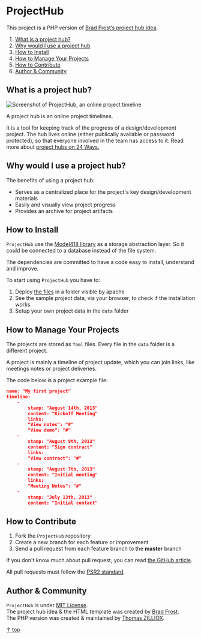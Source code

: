 ProjectHub
================

This project is a PHP version of [Brad Frost’s project hub idea](https://github.com/bradfrost/project-hub).



1. [What is a project hub?](#what-is-a-project-hub)
2. [Why would I use a project hub](#why-would-i-use-a-project-hub)
3. [How to Install](#how-to-install)
4. [How to Manage Your Projects](#how-to-manage-your-projects)
4. [How to Contribute](#how-to-contribute)
5. [Author & Community](#author--community)



What is a project hub?
--------

![Screenshot of ProjectHub, an online project timeline](http://s11.postimg.org/53t2o2cmb/screenshot.png)

A project hub is an online project timelines.

It is a tool for keeping track of the progress of a design/development project.
The hub lives online (either publically available or password protected), so that everyone involved in the team has access to it.
Read more about [project hubs on 24 Ways.](http://24ways.org/2013/project-hubs/)



Why would I use a project hub?
--------

The benefits of using a project hub:

- Serves as a centralized place for the project's key design/development materials
- Easily and visually view project progress
- Provides an archive for project artifacts



How to Install
--------

`ProjectHub` use the [Model418 library](http://github.com/Elephant418/Model418) as a storage abstraction layer. So it could be connected to a database instead of the file system.

The dependencies are committed to have a code easy to install, understand and improve.

To start using `ProjectHub` you have to:

1. Deploy [the files](https://github.com/tzi/ProjectHub/archive/v1.1.0.zip) in a folder visible by apache
2. See the sample project data, via your browser, to check if the installation works 
3. Setup your own project data in the `data` folder 



How to Manage Your Projects
--------

The projects are stored as `Yaml` files. Every file in the `data` folder is a different project.

A project is mainly a timeline of project update, which you can join links, like meetings notes or project deliveries.
   
The code below is a project example file:

```json
name: "My first project"
timeline:
    -
        stamp: "August 14th, 2013"
        content: "Kickoff Meeting"
        links:
        "View notes": "#"
        "View demo": "#"
    -
        stamp: "August 9th, 2013"
        content: "Sign contract"
        links:
        "View contract": "#"
    -
        stamp: "August 7th, 2013"
        content: "Initial meeting"
        links:
        "Meeting Notes": "#"
    -
        stamp: "July 13th, 2013"
        content: "Initial contact"
```



How to Contribute
--------

1. Fork the `ProjectHub` repository
2. Create a new branch for each feature or improvement
3. Send a pull request from each feature branch to the **master** branch

If you don't know much about pull request, you can read [the GitHub article](https://help.github.com/articles/using-pull-requests).

All pull requests must follow the [PSR2 standard](https://github.com/php-fig/fig-standards/blob/master/accepted/PSR-2-coding-style-guide.md).



Author & Community
--------

`ProjectHub` is under [MIT License](http://opensource.org/licenses/MIT).  
The project hub idea & the HTML template was created by [Brad Frost](http://bradfrostweb.com/).  
The PHP version was created & maintained by [Thomas ZILLIOX](http://tzi.fr).

[&uarr; top](#readme)